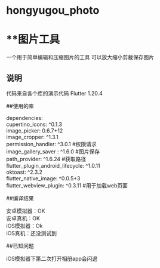 # hongyugou_photo
**图片工具
====

一个用于简单编辑和压缩图片的工具
可以放大缩小剪裁保存图片

## 说明

代码来自各个库的演示代码
Flutter 1.20.4

##使用的库

dependencies:<br>
  cupertino_icons: ^0.1.3<br>
  image_picker: 0.6.7+12<br>
  image_cropper: ^1.3.1<br>
  permission_handler: ^3.0.1   #权限请求<br>
  image_gallery_saver : ^1.6.0 #图片保存<br>
  path_provider: ^1.6.24 #获取路径<br>
  flutter_plugin_android_lifecycle: ^1.0.11<br>
  oktoast: ^2.3.2<br>
  flutter_native_image: ^0.0.5+3<br>
  flutter_webview_plugin: ^0.3.11 #用于加载web页面 <br>
  
##编译结果

安卓模拟器：OK<br>
安卓真机：OK<br>
iOS模拟器：Ok<br>
iOS真机：还没测试到<br>

##已知问题

iOS模拟器下第二次打开相册app会闪退

